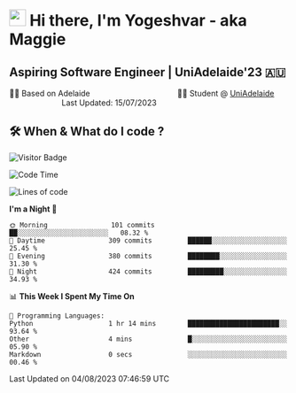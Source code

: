 <h1><img src="https://emojis.slackmojis.com/emojis/images/1531849430/4246/blob-sunglasses.gif?1531849430" width="30"/> Hi there, I'm Yogeshvar - aka Maggie</h1>

## Aspiring Software Engineer | UniAdelaide'23 🇦🇺  
🏂🏻  Based on Adelaide &nbsp;&nbsp;&nbsp;&nbsp;&nbsp;&nbsp;&nbsp;&nbsp;&nbsp;&nbsp;&nbsp;&nbsp;&nbsp;&nbsp;&nbsp;&nbsp;&nbsp;&nbsp;&nbsp;&nbsp;&nbsp;&nbsp;&nbsp;&nbsp;&nbsp;&nbsp;&nbsp;&nbsp;&nbsp;&nbsp;&nbsp;&nbsp;&nbsp;&nbsp;&nbsp;&nbsp;&nbsp;&nbsp;&nbsp;👨‍💻 Student @ [UniAdelaide](https://www.adelaide.edu.au)   &nbsp;&nbsp;&nbsp;&nbsp;&nbsp;&nbsp;&nbsp;&nbsp;&nbsp;&nbsp;&nbsp;&nbsp;&nbsp;&nbsp;&nbsp;&nbsp;&nbsp;&nbsp;&nbsp;&nbsp;&nbsp;&nbsp;&nbsp;&nbsp;Last Updated: 15/07/2023

## 🛠 When & What do I code ?  

![Visitor Badge](https://visitor-badge.feriirawann.repl.co?username=yogeshvar&repo=yogeshvar&label=Visitors&style=plastic&color=%23457BFF&contentType=svg)

<!--START_SECTION:waka-->
![Code Time](http://img.shields.io/badge/Code%20Time-2%2C277%20hrs%2021%20mins-blue)

![Lines of code](https://img.shields.io/badge/From%20Hello%20World%20I%27ve%20Written-4.0%20million%20lines%20of%20code-blue)

**I'm a Night 🦉** 

```text
🌞 Morning                101 commits         ██░░░░░░░░░░░░░░░░░░░░░░░   08.32 % 
🌆 Daytime                309 commits         ██████░░░░░░░░░░░░░░░░░░░   25.45 % 
🌃 Evening                380 commits         ████████░░░░░░░░░░░░░░░░░   31.30 % 
🌙 Night                  424 commits         █████████░░░░░░░░░░░░░░░░   34.93 % 
```


📊 **This Week I Spent My Time On** 

```text
💬 Programming Languages: 
Python                   1 hr 14 mins        ███████████████████████░░   93.64 % 
Other                    4 mins              █░░░░░░░░░░░░░░░░░░░░░░░░   05.90 % 
Markdown                 0 secs              ░░░░░░░░░░░░░░░░░░░░░░░░░   00.46 % 
```


 Last Updated on 04/08/2023 07:46:59 UTC
<!--END_SECTION:waka-->
